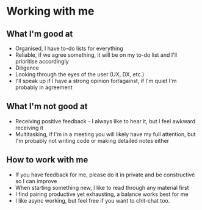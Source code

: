 # Working with me

## What I'm good at
- Organised, I have to-do lists for everything
- Reliable, if we agree something, it will be on my to-do list and I'll prioritise accordingly
- Diligence
- Looking through the eyes of the user (UX, DX, etc.)
- I'll speak up if I have a strong opinion for/against, if I'm quiet I'm probably in agreement

## What I'm not good at
- Receiving positive feedback - I always like to hear it, but I feel awkward receiving it
- Multitasking, if I'm in a meeting you will likely have my full attention, but I'm probably not writing code or making detailed notes either

## How to work with me
- If you have feedback for me, please do it in private and be constructive so I can improve
- When starting something new, I like to read through any material first
- I find pairing productive yet exhausting, a balance works best for me
- I like async working, but feel free if you want to chit-chat too.
